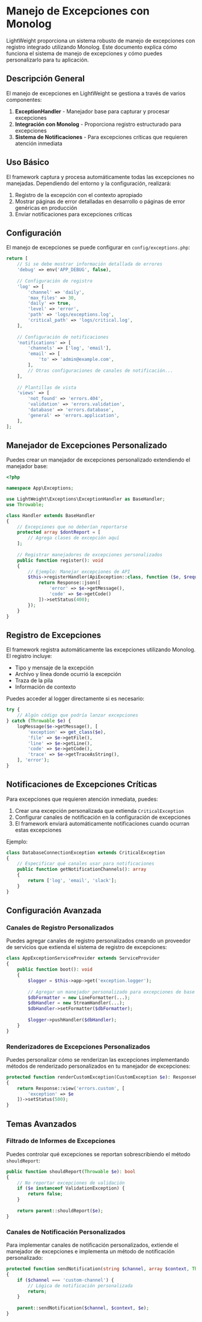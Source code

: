 # Manejo de Excepciones con Monolog

LightWeight proporciona un sistema robusto de manejo de excepciones con registro integrado utilizando Monolog. Este documento explica cómo funciona el sistema de manejo de excepciones y cómo puedes personalizarlo para tu aplicación.

## Descripción General

El manejo de excepciones en LightWeight se gestiona a través de varios componentes:

1. **ExceptionHandler** - Manejador base para capturar y procesar excepciones
2. **Integración con Monolog** - Proporciona registro estructurado para excepciones
3. **Sistema de Notificaciones** - Para excepciones críticas que requieren atención inmediata

## Uso Básico

El framework captura y procesa automáticamente todas las excepciones no manejadas. Dependiendo del entorno y la configuración, realizará:

1. Registro de la excepción con el contexto apropiado
2. Mostrar páginas de error detalladas en desarrollo o páginas de error genéricas en producción
3. Enviar notificaciones para excepciones críticas

## Configuración

El manejo de excepciones se puede configurar en `config/exceptions.php`:

```php
return [
    // Si se debe mostrar información detallada de errores
    'debug' => env('APP_DEBUG', false),
    
    // Configuración de registro
    'log' => [
        'channel' => 'daily',
        'max_files' => 30,
        'daily' => true,
        'level' => 'error',
        'path' => 'logs/exceptions.log',
        'critical_path' => 'logs/critical.log',
    ],
    
    // Configuración de notificaciones
    'notifications' => [
        'channels' => ['log', 'email'],
        'email' => [
            'to' => 'admin@example.com',
        ],
        // Otras configuraciones de canales de notificación...
    ],
    
    // Plantillas de vista
    'views' => [
        'not_found' => 'errors.404',
        'validation' => 'errors.validation',
        'database' => 'errors.database',
        'general' => 'errors.application',
    ],
];
```

## Manejador de Excepciones Personalizado

Puedes crear un manejador de excepciones personalizado extendiendo el manejador base:

```php
<?php

namespace App\Exceptions;

use LightWeight\Exceptions\ExceptionHandler as BaseHandler;
use Throwable;

class Handler extends BaseHandler
{
    // Excepciones que no deberían reportarse
    protected array $dontReport = [
        // Agrega clases de excepción aquí
    ];
    
    // Registrar manejadores de excepciones personalizados
    public function register(): void
    {
        // Ejemplo: Manejar excepciones de API
        $this->registerHandler(ApiException::class, function ($e, $request) {
            return Response::json([
                'error' => $e->getMessage(),
                'code' => $e->getCode()
            ])->setStatus(400);
        });
    }
}
```

## Registro de Excepciones

El framework registra automáticamente las excepciones utilizando Monolog. El registro incluye:

- Tipo y mensaje de la excepción
- Archivo y línea donde ocurrió la excepción
- Traza de la pila
- Información de contexto

Puedes acceder al logger directamente si es necesario:

```php
try {
    // Algún código que podría lanzar excepciones
} catch (Throwable $e) {
    logMessage($e->getMessage(), [
        'exception' => get_class($e),
        'file' => $e->getFile(),
        'line' => $e->getLine(),
        'code' => $e->getCode(),
        'trace' => $e->getTraceAsString(),
    ], 'error');
}
```

## Notificaciones de Excepciones Críticas

Para excepciones que requieren atención inmediata, puedes:

1. Crear una excepción personalizada que extienda `CriticalException`
2. Configurar canales de notificación en la configuración de excepciones
3. El framework enviará automáticamente notificaciones cuando ocurran estas excepciones

Ejemplo:

```php
class DatabaseConnectionException extends CriticalException
{
    // Especificar qué canales usar para notificaciones
    public function getNotificationChannels(): array
    {
        return ['log', 'email', 'slack'];
    }
}
```

## Configuración Avanzada

### Canales de Registro Personalizados

Puedes agregar canales de registro personalizados creando un proveedor de servicios que extienda el sistema de registro de excepciones:

```php
class AppExceptionServiceProvider extends ServiceProvider
{
    public function boot(): void
    {
        $logger = $this->app->get('exception.logger');
        
        // Agregar un manejador personalizado para excepciones de base de datos
        $dbFormatter = new LineFormatter(...);
        $dbHandler = new StreamHandler(...);
        $dbHandler->setFormatter($dbFormatter);
        
        $logger->pushHandler($dbHandler);
    }
}
```

### Renderizadores de Excepciones Personalizados

Puedes personalizar cómo se renderizan las excepciones implementando métodos de renderizado personalizados en tu manejador de excepciones:

```php
protected function renderCustomException(CustomException $e): ResponseContract
{
    return Response::view('errors.custom', [
        'exception' => $e
    ])->setStatus(500);
}
```

## Temas Avanzados

### Filtrado de Informes de Excepciones

Puedes controlar qué excepciones se reportan sobrescribiendo el método `shouldReport`:

```php
public function shouldReport(Throwable $e): bool
{
    // No reportar excepciones de validación
    if ($e instanceof ValidationException) {
        return false;
    }
    
    return parent::shouldReport($e);
}
```

### Canales de Notificación Personalizados

Para implementar canales de notificación personalizados, extiende el manejador de excepciones e implementa un método de notificación personalizado:

```php
protected function sendNotification(string $channel, array $context, Throwable $e): void
{
    if ($channel === 'custom-channel') {
        // Lógica de notificación personalizada
        return;
    }
    
    parent::sendNotification($channel, $context, $e);
}
```

